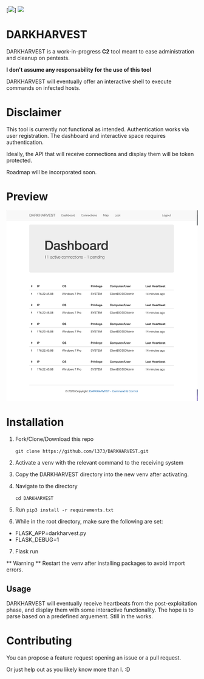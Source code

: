[![](https://img.shields.io/badge/license-MIT-blue)]
[![](https://img.shields.io/badge/language-Python3-red)](https://img.shields.io/badge/language-Python3-red)



# DARKHARVEST
DARKHARVEST is a work-in-progress **C2** tool meant to ease administration and cleanup on pentests.

**I don't assume any responsability for the use of this tool**

DARKHARVEST will eventually offer an interactive shell to execute commands on infected hosts.

# Disclaimer
This tool is currently not functional as intended. Authentication works via user registration.
The dashboard and interactive space requires authentication. 

Ideally, the API that will receive connections and display them will be token protected. 

Roadmap will be incorporated soon.

# Preview
<p align="center">
<img align="center" src="cmd.png" width="600">
</p>


# Installation
1. Fork/Clone/Download this repo

    `git clone https://github.com/l373/DARKHARVEST.git`

2. Activate a venv with the relevant command to the receiving system

3. Copy the DARKHARVEST directory into the new venv after activating.

4. Navigate to the directory

    `cd DARKHARVEST`

5. Run `pip3 install -r requirements.txt`

6.  While in the root directory, make sure the following are set:
- FLASK_APP=darkharvest.py
- FLASK_DEBUG=1

7. Flask run

** Warning ** Restart the venv after installing packages to avoid import errors.

## Usage

DARKHARVEST will eventually receive heartbeats from the post-exploitation phase, and 
display them with some interactive functionality. The hope is to parse based on a predefined
arguement. Still in the works.

# Contributing
You can propose a feature request opening an issue or a pull request.

Or just help out as you likely know more than I. :D
